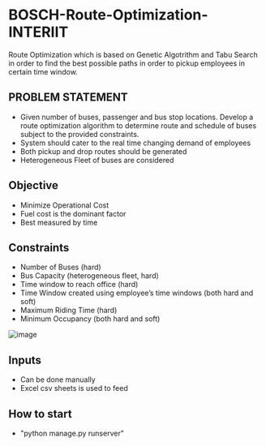 # BOSCH-Route-Optimization-INTERIIT

  Route Optimization which is based on Genetic Algotrithm and Tabu Search in order to find the best possible paths in order to pickup employees in certain time window.
  
## PROBLEM STATEMENT
 
 - Given number of buses, passenger and bus stop locations. Develop a route optimization algorithm to determine route and schedule of buses subject to the provided constraints.
 - System should cater to the real time changing demand of employees
 - Both pickup and drop routes should be generated
 - Heterogeneous Fleet of buses are considered

## Objective

 - Minimize Operational Cost 
 - Fuel cost is the dominant factor
 - Best measured by time 

## Constraints

 - Number of Buses (hard) 
 - Bus Capacity (heterogeneous fleet, hard)  
 - Time window to reach office (hard)
 - Time Window created using employee’s time windows (both hard and soft)
 - Maximum Riding Time (hard) 
 - Minimum Occupancy (both hard and soft)
 
<img src="https://i.ibb.co/y4MDf7x/image.png" alt="image" border="0">

## Inputs
  
  - Can be done manually
  - Excel csv sheets is used to feed
  
## How to start
  
  - "python manage.py runserver"
